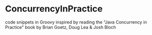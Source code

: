ConcurrencyInPractice
=====================

code snippets in Groovy inspired by reading the "Java Concurrency in Practice" book by Brian Goetz, Doug Lea & Josh Bloch 